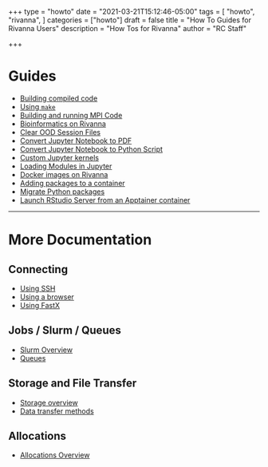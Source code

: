 +++
type = "howto"
date = "2021-03-21T15:12:46-05:00"
tags = [
  "howto",
  "rivanna",
]
categories = ["howto"]
draft = false
title = "How To Guides for Rivanna Users"
description = "How Tos for Rivanna"
author = "RC Staff"

+++

# Guides

* [Building compiled code](/userinfo/howtos/rivanna/compiler-howto)
* [Using `make`](/userinfo/howtos/rivanna/make)
* [Building and running MPI Code](/userinfo/howtos/rivanna/mpi-howto)
* [Bioinformatics on Rivanna](/userinfo/howtos/rivanna/bioinfo-on-rivanna)
* [Clear OOD Session Files](/userinfo/howtos/rivanna/clear-ood-session-files)
* [Convert Jupyter Notebook to PDF](/userinfo/howtos/rivanna/convert-jupyter-pdf)
* [Convert Jupyter Notebook to Python Script](/userinfo/howtos/rivanna/jupyter-to-python-script)
* [Custom Jupyter kernels](/userinfo/howtos/rivanna/custom-jupyter-kernels)
* [Loading Modules in Jupyter](/userinfo/howtos/rivanna/load-module-in-jupyter)
* [Docker images on Rivanna](/userinfo/howtos/rivanna/docker-images-on-rivanna)
* [Adding packages to a container](/userinfo/howtos/rivanna/add-packages-to-container)
* [Migrate Python packages](/userinfo/howtos/rivanna/migrate-python)
* [Launch RStudio Server from an Apptainer container](/userinfo/howtos/rivanna/launch-rserver)

- - -

# More Documentation

## Connecting

* [Using SSH](/userinfo/hpc/login/#secure-shell-access-ssh)
* [Using a browser](/userinfo/hpc/login/#web-based-access)
* [Using FastX](/userinfo/hpc/login/#remote-desktop-access)

## Jobs / Slurm / Queues

* [Slurm Overview](/userinfo/hpc/slurm/)
* [Queues](/userinfo/hpc/overview/#job-queues)

## Storage and File Transfer

* [Storage overview](/userinfo/hpc/storage/)
* [Data transfer methods](/userinfo/data-transfer/)

## Allocations

* [Allocations Overview](/userinfo/hpc/allocations/)
